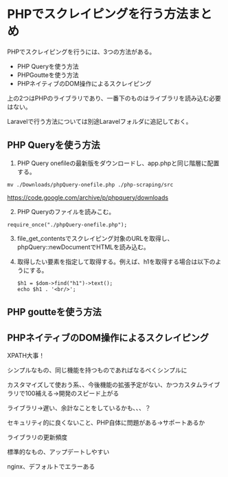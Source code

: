 # PHPでスクレイピングを行う方法まとめ

PHPでスクレイピングを行うには、3つの方法がある。

- PHP Queryを使う方法
- PHPGoutteを使う方法
- PHPネイティブのDOM操作によるスクレイピング

上の2つはPHPのライブラリであり、一番下のものはライブラリを読み込む必要はない。

Laravelで行う方法については別途Laravelフォルダに追記しておく。



## PHP Queryを使う方法

1. PHP Query onefileの最新版をダウンロードし、app.phpと同じ階層に配置する。

```terminal
mv ./Downloads/phpQuery-onefile.php ./php-scraping/src
```

https://code.google.com/archive/p/phpquery/downloads



2. PHP Queryのファイルを読みこむ。

```app.php
require_once("./phpQuery-onefile.php");
```



3. file_get_contentsでスクレイピング対象のURLを取得し、phpQuery::newDocumentでHTMLを読み込む。



4. 取得したい要素を指定して取得する。例えば、h1を取得する場合は以下のようにする。

   ```
   $h1 = $dom->find("h1")->text();
   echo $h1 . '<br/>';
   ```



## PHP goutteを使う方法





## PHPネイティブのDOM操作によるスクレイピング



XPATH大事！

シンプルなもの、同じ機能を持つものであればなるべくシンプルに

カスタマイズして使おう系、、今後機能の拡張予定がない、かつカスタムライブラリで100補える→開発のスピード上がる

ライブラリ→遅い、余計なことをしているかも、、、？

セキュリティ的に良くないこと、PHP自体に問題がある→サポートあるか

ライブラリの更新頻度

標準的なもの、アップデートしやすい



nginx、デフォルトでエラーある